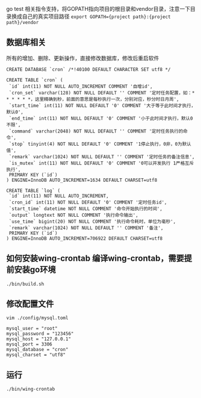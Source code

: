 
go test 相关指令支持，将GOPATH指向项目的根目录和vendor目录，注意一下目录换成自己的真实项目路径
`export GOPATH={project path}:{project path}/vendor`

数据库相关
-----
所有的增加、删除、更新操作，直接修改数据库，修改后重启软件
````
CREATE DATABASE `cron` /*!40100 DEFAULT CHARACTER SET utf8 */
````
````
CREATE TABLE `cron` (
 `id` int(11) NOT NULL AUTO_INCREMENT COMMENT '自增id',
 `cron_set` varchar(128) NOT NULL DEFAULT '' COMMENT '定时任务配置，如：* * * * * *，这里精确到秒，前面的意思是每秒执行一次，分别对应，秒分时日月周',
 `start_time` int(11) NOT NULL DEFAULT '0' COMMENT '大于等于此时间才执行，默认0',
 `end_time` int(11) NOT NULL DEFAULT '0' COMMENT '小于此时间才执行，默认0不限',
 `command` varchar(2048) NOT NULL DEFAULT '' COMMENT '定时任务执行的命令',
 `stop` tinyint(4) NOT NULL DEFAULT '0' COMMENT '1停止执行，0非，0为默认值',
 `remark` varchar(1024) NOT NULL DEFAULT '' COMMENT '定时任务的备注信息',
 `is_mutex` int(11) NOT NULL DEFAULT '0' COMMENT '0可以并发执行 1严格互斥执行',
 PRIMARY KEY (`id`)
) ENGINE=InnoDB AUTO_INCREMENT=1634 DEFAULT CHARSET=utf8
````

````
CREATE TABLE `log` (
 `id` int(11) NOT NULL AUTO_INCREMENT,
 `cron_id` int(11) NOT NULL DEFAULT '0' COMMENT '定时任务id',
 `start_time` datetime NOT NULL COMMENT '命令开始执行的时间',
 `output` longtext NOT NULL COMMENT '执行命令输出',
 `use_time` bigint(20) NOT NULL COMMENT '执行命令耗时，单位为毫秒',
 `remark` varchar(1024) NOT NULL DEFAULT '' COMMENT '备注',
 PRIMARY KEY (`id`)
) ENGINE=InnoDB AUTO_INCREMENT=706922 DEFAULT CHARSET=utf8
````

如何安装wing-crontab
编译wing-crontab，需要提前安装go环境
-----
````
./bin/build.sh
````
修改配置文件
------
````
vim ./config/mysql.toml

mysql_user = "root"
mysql_password = "123456"
mysql_host = "127.0.0.1"
mysql_port = 3306
mysql_database = "cron"
mysql_charset = "utf8"
````
运行
----
````
./bin/wing-crontab
````